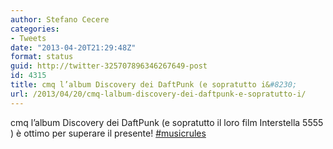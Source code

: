 ```yaml
---
author: Stefano Cecere
categories:
- Tweets
date: "2013-04-20T21:29:48Z"
format: status
guid: http://twitter-325707896346267649-post
id: 4315
title: cmq l’album Discovery dei DaftPunk (e sopratutto i&#8230;
url: /2013/04/20/cmq-lalbum-discovery-dei-daftpunk-e-sopratutto-i/
---
```


cmq l’album Discovery dei DaftPunk (e sopratutto il loro film Interstella 5555 ) è ottimo per superare il presente! [#musicrules](http://twitter.com/search?q=%23musicrules)